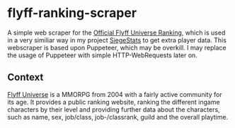 # flyff-ranking-scraper
A simple web scraper for the [Official Flyff Universe Ranking](https://universe.flyff.com/sniegu/ranking/characters), which is used in a very similiar way in my project [SiegeStats](https://siegestats.cc) to get extra player data. This webscraper is based upon Puppeteer, which may be overkill. I may replace the usage of Puppeteer with simple HTTP-WebRequests later on.

## Context
[Flyff Universe](https://universe.flyff.com/) is a MMORPG from 2004 with a fairly active community for its age. It provides a public ranking website, ranking the different ingame characters by their level and providing further data about the characters, such as name, sex, job/class, job-/classrank, guild and the overall playtime.
